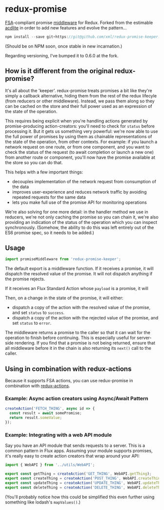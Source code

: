 redux-promise
=============

<!-- [![build status](https://img.shields.io/travis/acdlite/redux-promise/master.svg?style=flat-square)](https://travis-ci.org/acdlite/redux-promise)
[![npm version](https://img.shields.io/npm/v/redux-promise.svg?style=flat-square)](https://www.npmjs.com/package/redux-promise) -->

[FSA](https://github.com/acdlite/flux-standard-action)-compliant promise [middleware](https://github.com/gaearon/redux/blob/master/docs/middleware.md) for Redux. Forked from the estimable [acdlite](https://github.com/acdlite/) in order to add new features and evolve the pattern...

```js
npm install --save git+https://git@github.com/xml/redux-promise-keeper.git
```
(Should be on NPM soon, once stable in new incarnation.)

Regarding versioning, I've bumped it to 0.6.0 at the fork. 

## How is it different from the original redux-promise? 

It's all about the 'keeper'. redux-promise treats promises a bit like they're simply a callback alternative, hiding them from the rest of the redux lifecyle (from reducers or other middleware). Instead, we pass them along so they can be cached on the store and their full power used as an expression of the state of the operation.

This requires being explicit when you're handling actions generated by promise-producing action-creators: you'll need to check for `status` before processing it. But it gets us something very powerful: we're now able to use the full power of promises by using them as chainable representations of the state of the operation, from other contexts. For example: if you launch a network request on one route, or from one component, and you want to check the status of the request (to await completion or launch a new one) from another route or component, you'll now have the promise available at the store so you can do that.

This helps with a few important things:
* decouples implementation of the network request from consumption of the data
* improves user-experience and reduces network traffic by avoiding repeated requests for the same data
* lets you make full use of the promise API for monitoring operations

We're also solving for one more detail: in the handler method we use in reducers, we're not only caching the promise so you can chain it, we're also providing an indication of the status of the operation which you can inspect synchronously. (Somehow, the ability to do this was left entirely out of the ES6 promise spec, so it needs to be added.)

## Usage

```js
import promiseMiddleware from 'redux-promise-keeper';
```

The default export is a middleware function. If it receives a promise, it will dispatch the resolved value of the promise. It will not dispatch anything if the promise rejects.

If it receives an Flux Standard Action whose `payload` is a promise, it will 

Then, on a change in the state of the promise, it will either: 

- dispatch a copy of the action with the resolved value of the promise, and set `status` to `success`.
- dispatch a copy of the action with the rejected value of the promise, and set `status` to `error`.

The middleware returns a promise to the caller so that it can wait for the operation to finish before continuing. This is especially useful for server-side rendering. If you find that a promise is not being returned, ensure that all middleware before it in the chain is also returning its `next()` call to the caller.

## Using in combination with redux-actions

Because it supports FSA actions, you can use redux-promise in combination with [redux-actions](https://github.com/acdlite/redux-actions).

### Example: Async action creators using Async/Await Pattern

```js
createAction('FETCH_THING', async id => {
  const result = await somePromise;
  return result.someValue;
});
```


### Example: Integrating with a web API module

Say you have an API module that sends requests to a server. This is a common pattern in Flux apps. Assuming your module supports promises, it's really easy to create action creators that wrap around your API:

```js
import { WebAPI } from '../utils/WebAPI';

export const getThing = createAction('GET_THING', WebAPI.getThing);
export const createThing = createAction('POST_THING', WebAPI.createThing);
export const updateThing = createAction('UPDATE_THING', WebAPI.updateThing);
export const deleteThing = createAction('DELETE_THING', WebAPI.deleteThing);
```

(You'll probably notice how this could be simplified this even further using something like lodash's `mapValues()`.)
